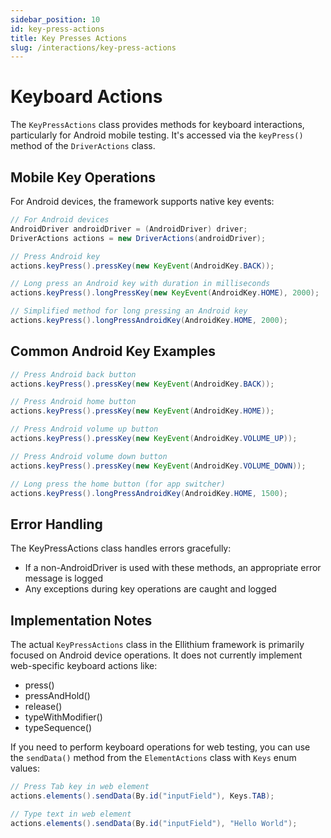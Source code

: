 ```yaml
---
sidebar_position: 10
id: key-press-actions
title: Key Presses Actions
slug: /interactions/key-press-actions
---
```


# Keyboard Actions

The `KeyPressActions` class provides methods for keyboard interactions, particularly for Android mobile testing. It's accessed via the `keyPress()` method of the `DriverActions` class.

## Mobile Key Operations

For Android devices, the framework supports native key events:

```java
// For Android devices
AndroidDriver androidDriver = (AndroidDriver) driver;
DriverActions actions = new DriverActions(androidDriver);

// Press Android key
actions.keyPress().pressKey(new KeyEvent(AndroidKey.BACK));

// Long press an Android key with duration in milliseconds
actions.keyPress().longPressKey(new KeyEvent(AndroidKey.HOME), 2000);

// Simplified method for long pressing an Android key
actions.keyPress().longPressAndroidKey(AndroidKey.HOME, 2000);
```

## Common Android Key Examples

```java
// Press Android back button
actions.keyPress().pressKey(new KeyEvent(AndroidKey.BACK));

// Press Android home button
actions.keyPress().pressKey(new KeyEvent(AndroidKey.HOME));

// Press Android volume up button
actions.keyPress().pressKey(new KeyEvent(AndroidKey.VOLUME_UP));

// Press Android volume down button
actions.keyPress().pressKey(new KeyEvent(AndroidKey.VOLUME_DOWN));

// Long press the home button (for app switcher)
actions.keyPress().longPressAndroidKey(AndroidKey.HOME, 1500);
```

## Error Handling

The KeyPressActions class handles errors gracefully:

- If a non-AndroidDriver is used with these methods, an appropriate error message is logged
- Any exceptions during key operations are caught and logged

## Implementation Notes

The actual `KeyPressActions` class in the Ellithium framework is primarily focused on Android device operations. It does not currently implement web-specific keyboard actions like:

- press()
- pressAndHold()
- release()
- typeWithModifier()
- typeSequence()

If you need to perform keyboard operations for web testing, you can use the `sendData()` method from the `ElementActions` class with `Keys` enum values:

```java
// Press Tab key in web element
actions.elements().sendData(By.id("inputField"), Keys.TAB);

// Type text in web element
actions.elements().sendData(By.id("inputField"), "Hello World");
``` 